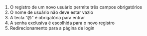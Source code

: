 1. O registro de um novo usuário permite três campos obrigatórios
2. O nome de usuário não deve estar vazio
3. A tecla “@” é obrigatória para entrar
4. A senha exclusiva é escolhida para o novo registro
5. Redirecionamento para a página de login




